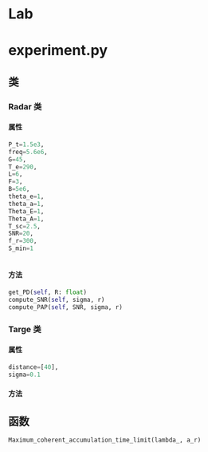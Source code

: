 # Lab

# experiment.py

## 类

### Radar 类

#### 属性

```python
P_t=1.5e3,
freq=5.6e6,
G=45,
T_e=290,
L=6,
F=3,
B=5e6,
theta_e=1,
theta_a=1,
Theta_E=1,
Theta_A=1,
T_sc=2.5,
SNR=20,
f_r=300,
S_min=1
                 
```

#### 方法

```python
get_PD(self, R: float)
compute_SNR(self, sigma, r)
compute_PAP(self, SNR, sigma, r)
```
### Targe 类

#### 属性

```python
distance=[40],
sigma=0.1
```
#### 方法

## 函数

```python
Maximum_coherent_accumulation_time_limit(lambda_, a_r)
```
